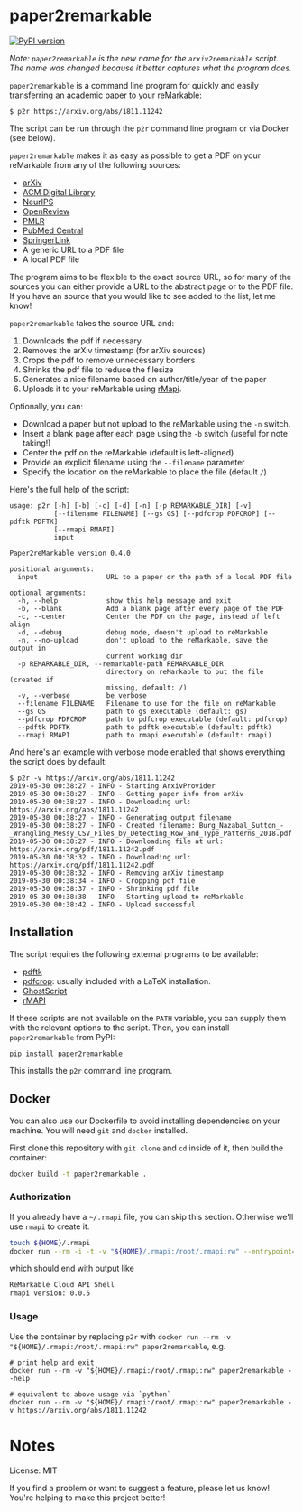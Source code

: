 # paper2remarkable

[![PyPI 
version](https://badge.fury.io/py/paper2remarkable.svg)](https://pypi.org/project/paper2remarkable)

*Note: ``paper2remarkable`` is the new name for the ``arxiv2remarkable`` 
script. The name was changed because it better captures what the program 
does.*

``paper2remarkable`` is a command line program for quickly and easily 
transferring an academic paper to your reMarkable:

```
$ p2r https://arxiv.org/abs/1811.11242
```

The script can be run through the ``p2r`` command line program or via Docker 
(see below).

``paper2remarkable`` makes it as easy as possible to get a PDF on your 
reMarkable from any of the following sources:

* [arXiv](https://arxiv.org/)
* [ACM Digital Library](https://dl.acm.org/dl.cfm)
* [NeurIPS](https://papers.nips.cc/)
* [OpenReview](https://openreview.net/)
* [PMLR](http://proceedings.mlr.press/)
* [PubMed Central](https://www.ncbi.nlm.nih.gov/pmc/)
* [SpringerLink](https://link.springer.com/)
* A generic URL to a PDF file
* A local PDF file

The program aims to be flexible to the exact source URL, so for many of the 
sources you can either provide a URL to the abstract page or to the PDF file. 
If you have an source that you would like to see added to the list, let me 
know!

``paper2remarkable`` takes the source URL and:

1. Downloads the pdf if necessary
2. Removes the arXiv timestamp (for arXiv sources)
3. Crops the pdf to remove unnecessary borders
4. Shrinks the pdf file to reduce the filesize
5. Generates a nice filename based on author/title/year of the paper
6. Uploads it to your reMarkable using 
   [rMapi](https://github.com/juruen/rmapi).

Optionally, you can:

- Download a paper but not upload to the reMarkable using the ``-n`` switch.
- Insert a blank page after each page using the ``-b`` switch (useful for note 
  taking!)
- Center the pdf on the reMarkable (default is left-aligned)
- Provide an explicit filename using the ``--filename`` parameter
- Specify the location on the reMarkable to place the file (default ``/``)

Here's the full help of the script:

```text
usage: p2r [-h] [-b] [-c] [-d] [-n] [-p REMARKABLE_DIR] [-v]
           [--filename FILENAME] [--gs GS] [--pdfcrop PDFCROP] [--pdftk PDFTK]
           [--rmapi RMAPI]
           input

Paper2reMarkable version 0.4.0

positional arguments:
  input                 URL to a paper or the path of a local PDF file

optional arguments:
  -h, --help            show this help message and exit
  -b, --blank           Add a blank page after every page of the PDF
  -c, --center          Center the PDF on the page, instead of left align
  -d, --debug           debug mode, doesn't upload to reMarkable
  -n, --no-upload       don't upload to the reMarkable, save the output in
                        current working dir
  -p REMARKABLE_DIR, --remarkable-path REMARKABLE_DIR
                        directory on reMarkable to put the file (created if
                        missing, default: /)
  -v, --verbose         be verbose
  --filename FILENAME   Filename to use for the file on reMarkable
  --gs GS               path to gs executable (default: gs)
  --pdfcrop PDFCROP     path to pdfcrop executable (default: pdfcrop)
  --pdftk PDFTK         path to pdftk executable (default: pdftk)
  --rmapi RMAPI         path to rmapi executable (default: rmapi)
```

And here's an example with verbose mode enabled that shows everything the 
script does by default:

```
$ p2r -v https://arxiv.org/abs/1811.11242
2019-05-30 00:38:27 - INFO - Starting ArxivProvider
2019-05-30 00:38:27 - INFO - Getting paper info from arXiv
2019-05-30 00:38:27 - INFO - Downloading url: https://arxiv.org/abs/1811.11242
2019-05-30 00:38:27 - INFO - Generating output filename
2019-05-30 00:38:27 - INFO - Created filename: Burg_Nazabal_Sutton_-_Wrangling_Messy_CSV_Files_by_Detecting_Row_and_Type_Patterns_2018.pdf
2019-05-30 00:38:27 - INFO - Downloading file at url: https://arxiv.org/pdf/1811.11242.pdf
2019-05-30 00:38:32 - INFO - Downloading url: https://arxiv.org/pdf/1811.11242.pdf
2019-05-30 00:38:32 - INFO - Removing arXiv timestamp
2019-05-30 00:38:34 - INFO - Cropping pdf file
2019-05-30 00:38:37 - INFO - Shrinking pdf file
2019-05-30 00:38:38 - INFO - Starting upload to reMarkable
2019-05-30 00:38:42 - INFO - Upload successful.
```

## Installation

The script requires the following external programs to be available:

- [pdftk](https://www.pdflabs.com/tools/pdftk-the-pdf-toolkit/)
- [pdfcrop](https://ctan.org/pkg/pdfcrop?lang=en): usually included with a 
  LaTeX installation.
- [GhostScript](https://www.ghostscript.com/)
- [rMAPI](https://github.com/juruen/rmapi)

If these scripts are not available on the ``PATH`` variable, you can supply 
them with the relevant options to the script. Then, you can install 
``paper2remarkable`` from PyPI:

```
pip install paper2remarkable
```

This installs the ``p2r`` command line program.

## Docker

You can also use our Dockerfile to avoid installing dependencies on your 
machine. You will need `git` and `docker` installed.

First clone this repository with `git clone` and `cd` inside of it, then build 
the container:

```bash
docker build -t paper2remarkable .
```

### Authorization

If you already have a `~/.rmapi` file, you can skip this section. Otherwise 
we'll use `rmapi` to create it.

```bash
touch ${HOME}/.rmapi
docker run --rm -i -t -v "${HOME}/.rmapi:/root/.rmapi:rw" --entrypoint=rmapi paper2remarkable version
```

which should end with output like

```bash
ReMarkable Cloud API Shell
rmapi version: 0.0.5
```

### Usage

Use the container by replacing `p2r` with `docker run --rm -v 
"${HOME}/.rmapi:/root/.rmapi:rw" paper2remarkable`, e.g.

```
# print help and exit
docker run --rm -v "${HOME}/.rmapi:/root/.rmapi:rw" paper2remarkable --help

# equivalent to above usage via `python`
docker run --rm -v "${HOME}/.rmapi:/root/.rmapi:rw" paper2remarkable -v https://arxiv.org/abs/1811.11242
```

# Notes

License: MIT

If you find a problem or want to suggest a feature, please let us know! You're 
helping to make this project better!
